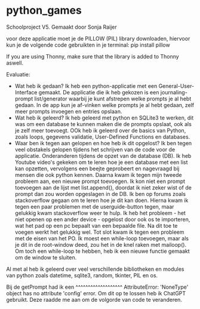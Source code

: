 # python_games
Schoolproject V5. Gemaakt door Sonja Raijer

voor deze applicatie moet je de PILLOW (PIL) library downloaden, hiervoor kun je de volgende code gebruikten in je terminal:
pip install pillow

If you are using Thonny, make sure that the library is added to Thonny aswell.

 Evaluatie:
 - Wat heb ik gedaan?
 Ik heb een python-applicatie met een General-User-Interface gemaakt.
 De applicatie die ik heb gekozen is een journaling-prompt list/generator waarbij je kunt afstrepen welke prompts je al hebt gedaan.
 In de app kun je af-vinken welke prompts je al hebt gedaan, zelf meer prompts invoegen en entries opslaan.
 - Wat heb ik geleerd?
 Ik heb geleerd met python en SQLite3 te werken, dit was om een database te kunnen maken die de prompts opslaat, ook als je zelf meer toevoegt.
 OOk heb ik geleerd over de basics van Python, zoals loops, gegevens validatie, User-Defined Functions en databases.
 - Waar ben ik tegen aan gelopen en hoe heb ik dit opgelost?
 Ik ben tegen veel obstakels gelopen tijdens het schrijven van de code voor de applicatie. Onderanderen tijdens de opzet van de database (DB). Ik heb Youtube video's gekeken om te leren hoe je een database met een list kan opzetten, vervolgens een beejte geprobeert en nagevraagd bij mensen die ook python kennen.
 Daarna kwam ik tegen mijn tweede probleem aan, een nieuwe prompt toevoegen.
 Ik kon niet een prompt toevoegen aan de lijst met list.append(), doordat ik niet zeker wist of de prompt dan zou worden opgeslagen in de DB. Ik ben op forums zoals stackoverflow gegaan om te leren hoe je dit kan doen.
 Hierna kwam ik tegen een paar problemen met de userguide-button tegen, maar gelukkig kwam stackoverflow weer te hulp. Ik heb het probleem - het niet openen op een ander device - opgelost door ook os te importeren, wat het pad op een pc bepaalt van een bepaalde file. Na dit toe te voegen werkt het gelukkig wel.
 Tot slot kwam ik tegen een probleem met de eisen van het PO. Ik moest een while-loop toevoegen, maar als je dit in de root-window deed, zou het in de knel raken met mailoop(). Om toch een while-loop te hebben, heb ik een nieuwe functie gemaakt om de window te sluiten.

 Al met al heb ik geleerd over veel verschillende bibliotheken en modules van python zoals datetime, sqlite3, random, tkinter, PIL en os.

Bij de getPrompt had ik een     ^^^^^^^^^^^^^^^^^^^
AttributeError: 'NoneType' object has no attribute 'config'
error.
Om dit op te lossen heb ik ChatGPT gebruikt. Deze raadde me aan om de volgorde van code te veranderen.


